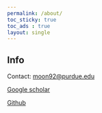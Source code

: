 ```yaml
---
permalink: /about/
toc_sticky: true
toc_ads : true
layout: single
---
```


## Info
Contact: moon92@purdue.edu

[Google scholar](https://scholar.google.com/citations?user=xcjZXmUAAAAJ&hl=ko)

[Github](https://github.com/jhmoon89)
